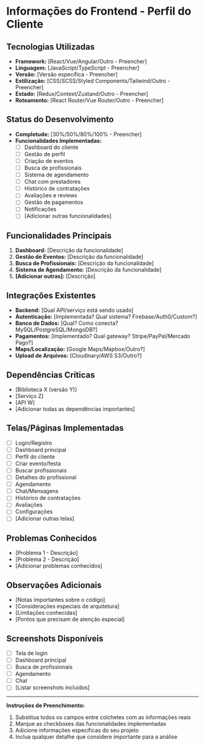 # Informações do Frontend - Perfil do Cliente

## Tecnologias Utilizadas
- **Framework:** [React/Vue/Angular/Outro - Preencher]
- **Linguagem:** [JavaScript/TypeScript - Preencher]
- **Versão:** [Versão específica - Preencher]
- **Estilização:** [CSS/SCSS/Styled Components/Tailwind/Outro - Preencher]
- **Estado:** [Redux/Context/Zustand/Outro - Preencher]
- **Roteamento:** [React Router/Vue Router/Outro - Preencher]

## Status do Desenvolvimento
- **Completude:** [30%/50%/80%/100% - Preencher]
- **Funcionalidades Implementadas:**
  - [ ] Dashboard do cliente
  - [ ] Gestão de perfil
  - [ ] Criação de eventos
  - [ ] Busca de profissionais
  - [ ] Sistema de agendamento
  - [ ] Chat com prestadores
  - [ ] Histórico de contratações
  - [ ] Avaliações e reviews
  - [ ] Gestão de pagamentos
  - [ ] Notificações
  - [ ] [Adicionar outras funcionalidades]

## Funcionalidades Principais
1. **Dashboard:** [Descrição da funcionalidade]
2. **Gestão de Eventos:** [Descrição da funcionalidade]
3. **Busca de Profissionais:** [Descrição da funcionalidade]
4. **Sistema de Agendamento:** [Descrição da funcionalidade]
5. **[Adicionar outras]:** [Descrição]

## Integrações Existentes
- **Backend:** [Qual API/serviço está sendo usado]
- **Autenticação:** [Implementada? Qual sistema? Firebase/Auth0/Custom?]
- **Banco de Dados:** [Qual? Como conecta? MySQL/PostgreSQL/MongoDB?]
- **Pagamentos:** [Implementado? Qual gateway? Stripe/PayPal/Mercado Pago?]
- **Maps/Localização:** [Google Maps/Mapbox/Outro?]
- **Upload de Arquivos:** [Cloudinary/AWS S3/Outro?]

## Dependências Críticas
- [Biblioteca X (versão Y)]
- [Serviço Z]
- [API W]
- [Adicionar todas as dependências importantes]

## Telas/Páginas Implementadas
- [ ] Login/Registro
- [ ] Dashboard principal
- [ ] Perfil do cliente
- [ ] Criar evento/festa
- [ ] Buscar profissionais
- [ ] Detalhes do profissional
- [ ] Agendamento
- [ ] Chat/Mensagens
- [ ] Histórico de contratações
- [ ] Avaliações
- [ ] Configurações
- [ ] [Adicionar outras telas]

## Problemas Conhecidos
- [Problema 1 - Descrição]
- [Problema 2 - Descrição]
- [Adicionar problemas conhecidos]

## Observações Adicionais
- [Notas importantes sobre o código]
- [Considerações especiais de arquitetura]
- [Limitações conhecidas]
- [Pontos que precisam de atenção especial]

## Screenshots Disponíveis
- [ ] Tela de login
- [ ] Dashboard principal
- [ ] Busca de profissionais
- [ ] Agendamento
- [ ] Chat
- [ ] [Listar screenshots incluídos]

---

**Instruções de Preenchimento:**
1. Substitua todos os campos entre colchetes com as informações reais
2. Marque as checkboxes das funcionalidades implementadas
3. Adicione informações específicas do seu projeto
4. Inclua qualquer detalhe que considere importante para a análise